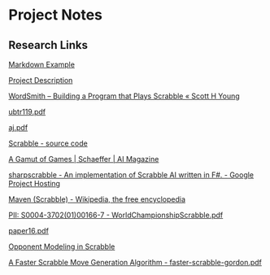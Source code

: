 Project Notes
=============



Research Links
--------------
[Markdown Example](http://en.wikipedia.org/wiki/Markdown#Example)

[Project Description](http://www.cs.colostate.edu/~cs540/spr2015/more_assignments/project540S15.htm)

[WordSmith – Building a Program that Plays Scrabble « Scott H Young](http://www.scotthyoung.com/blog/2013/02/21/wordsmith/)

[ubtr119.pdf](http://www.cse.buffalo.edu/~shapiro/Papers/ubtr119.pdf)

[aj.pdf](http://www.gtoal.com/wordgames/jacobson+appel/aj.pdf)

[Scrabble - source code](http://www.gtoal.com/wordgames/scrabble.html)

[A Gamut of Games | Schaeffer | AI Magazine](http://www.aaai.org/ojs/index.php/aimagazine/article/view/1570/1469)

[sharpscrabble - An implementation of Scrabble AI written in F#. - Google Project Hosting](https://code.google.com/p/sharpscrabble/)

[Maven (Scrabble) - Wikipedia, the free encyclopedia](http://en.wikipedia.org/wiki/Maven_(Scrabble))

[PII: S0004-3702(01)00166-7 - WorldChampionshipScrabble.pdf](https://smp.uq.edu.au/sites/smp.uq.edu.au/files/WorldChampionshipScrabble.pdf)

[paper16.pdf](http://ceur-ws.org/Vol-860/paper16.pdf)

[Opponent Modeling in Scrabble](http://www.aaai.org/Papers/IJCAI/2007/IJCAI07-239)

[A Faster Scrabble Move Generation Algorithm - faster-scrabble-gordon.pdf](http://www.eecs.northwestern.edu/~robby/uc-courses/22001-2008-winter/faster-scrabble-gordon.pdf)
